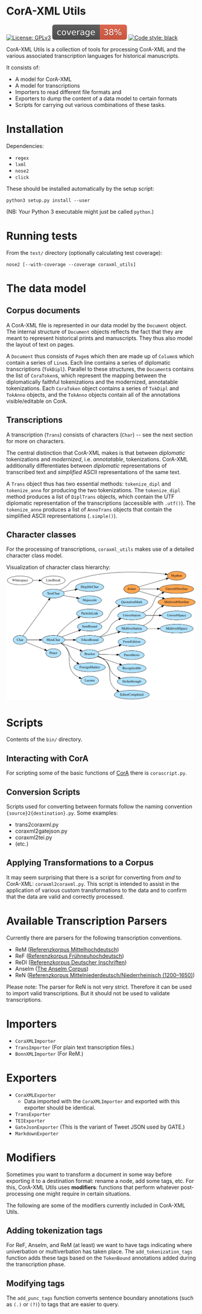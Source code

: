 
# CorA-XML Utils
[![License: GPLv3](https://img.shields.io/badge/License-GPLv3-blue.svg)](LICENSE)
[![Test coverage](coverage.svg)](https://docs.nose2.io/en/latest/)
[![Code style: black](https://img.shields.io/badge/code%20style-black-000000.svg)](https://github.com/psf/black)

CorA-XML Utils is a collection of tools for processing CorA-XML and the various associated transcription languages for historical manuscripts.

It consists of:

- A model for CorA-XML
- A model for transcriptions
- Importers to read different file formats and 
- Exporters to dump the content of a data model to certain formats 
- Scripts for carrying out various combinations of these tasks.

# Installation

Dependencies:
* `regex`
* `lxml`
* `nose2`
* `click`

These should be installed automatically by the setup script:
```
python3 setup.py install --user
```
(NB: Your Python 3 executable might just be called `python`.)



# Running tests

From the `test/` directory (optionally calculating test coverage):
```
nose2 [--with-coverage --coverage coraxml_utils]
```


# The data model


## Corpus documents

A CorA-XML file is represented in our data model by the `Document` object. The internal structure of `Document` objects reflects the fact that they are meant to represent historical prints and manuscripts. They thus also model the layout of text on pages. 

A `Document` thus consists of `Page`s which then are made up of `Column`s which contain a series of `Line`s. Each line contains a series of diplomatic transcriptions (`TokDipl`). Parallel to these structures, the `Document`s contains the list of `CoraToken`s, which represent the mapping between the diplomatically faithful tokenizations and the modernized, annotatable tokenizations. Each `CoraToken` object contains a series of `TokDipl` and `TokAnno` objects, and the `TokAnno` objects contain all of the annotations visible/editable on CorA.

## Transcriptions

A transcription (`Trans`) consists of characters (`Char`) -- see the next section for more on characters. 

The central distinction that CorA-XML makes is that between *diplomatic* tokenizations and *modernized*, i.e. *annotatable*, tokenizations. CorA-XML additionally differentiates between *diplomatic* representations of transcribed text and *simplified* ASCII representations of the same text.

A `Trans` object thus has two essential methods: `tokenize_dipl` and `tokenize_anno` for producing the two tokenizations. The `tokenize_dipl` method produces a list of `DiplTrans` objects, which contain the UTF diplomatic representation of the transcriptions (accessible with `.utf()`). The `tokenize_anno` produces a list of `AnnoTrans` objects that contain the simplified ASCII representations (`.simple()`).





## Character classes

For the processing of transcriptions, `coraxml_utils` makes use of a detailed character class model.

Visualization of character class hierarchy:
![character model overview](res/charclasses.svg)




# Scripts

Contents of the `bin/` directory.

## Interacting with CorA

For scripting some of the basic functions of [CorA](http://github.com/comphist/cora) there is `corascript.py`.

## Conversion Scripts

Scripts used for converting between formats follow the naming convention `{source}2{destination}.py`. Some examples:

- trans2coraxml.py
- coraxml2gatejson.py
- coraxml2tei.py
- (etc.)

## Applying Transformations to a Corpus

It may seem surprising that there is a script for converting from *and* to
CorA-XML: `coraxml2coraxml.py`. This script is intended to assist in the
application of various custom transformations to the data and to confirm that
the data are valid and correctly processed.

# Available Transcription Parsers

Currently there are parsers for the following transcription conventions.

* ReM ([Referenzkorpus Mittelhochdeutsch](https://linguistics.rub.de/rem))
* ReF ([Referenzkorpus Frühneuhochdeutsch](https://linguistics.rub.de/ref))
* ReDI ([Referenzkorpus Deutscher Inschriften](https://www.ruhr-uni-bochum.de/wegera/ReDI/index.htm))
* Anselm ([The Anselm Corpus](https://linguistics.rub.de/anselm))
* ReN ([Referenzkorpus Mittelniederdeutsch/Niederrheinisch (1200&ndash;1650)](https://www.slm.uni-hamburg.de/ren))

Please note: The parser for ReN is not very strict. Therefore it can be used to import valid transcriptions.
But it should not be used to validate transcriptions.


# Importers

* `CoraXMLImporter`
* `TransImporter` (For plain text transcription files.)
* `BonnXMLImporter` (For ReM.)


# Exporters

* `CoraXMLExporter`
  - Data imported with the `CoraXMLImporter` and exported with this exporter should be identical.
* `TransExporter` 
* `TEIExporter`
* `GateJsonExporter` (This is the variant of Tweet JSON used by GATE.)
* `MarkdownExporter`


# Modifiers

Sometimes you want to transform a document in some way before exporting it to a destination format: rename a node, add some tags, etc. For this, CorA-XML Utils uses **modifiers**: functions that perform whatever post-processing one might require in certain situations.

The following are some of the modifiers currently included in CorA-XML Utils.

## Adding tokenization tags

For ReF, Anselm, and ReM (at least) we want to have tags indicating where
univerbation or multiverbation has taken place. The `add_tokenization_tags`
function adds these tags based on the `TokenBound` annotations added during the
transcription phase.

## Modifying tags

The `add_punc_tags` function converts sentence boundary annotations (such as
`(.)` or `(?)`) to tags that are easier to query.


